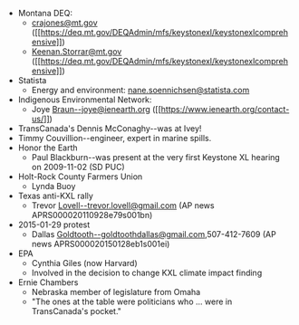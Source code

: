 * Montana DEQ: 
    * crajones@mt.gov ([[https://deq.mt.gov/DEQAdmin/mfs/keystonexl/keystonexlcomprehensive]])
    * Keenan.Storrar@mt.gov ([[https://deq.mt.gov/DEQAdmin/mfs/keystonexl/keystonexlcomprehensive]])
* Statista
    * Energy and environment: nane.soennichsen@statista.com
* Indigenous Environmental Network:
    * Joye Braun--joye@ienearth.org ([[https://www.ienearth.org/contact-us/]])
* TransCanada's Dennis McConaghy--was at Ivey!
* Timmy Couvillion--engineer, expert in marine spills.
* Honor the Earth
    * Paul Blackburn--was present at the very first Keystone XL hearing on 2009-11-02 (SD PUC)
* Holt-Rock County Farmers Union
    * Lynda Buoy
* Texas anti-KXL rally
    * Trevor Lovell--trevor.lovell@gmail.com (AP news APRS000020110928e79s001bn)
* 2015-01-29 protest
    * Dallas Goldtooth--goldtoothdallas@gmail.com,507-412-7609 (AP news APRS000020150128eb1s001ei)
* EPA
    * Cynthia Giles (now Harvard)
    * Involved in the decision to change KXL climate impact finding
* Ernie Chambers
    * Nebraska member of legislature from Omaha
    * "The ones at the table were politicians who ... were in TransCanada's pocket."
